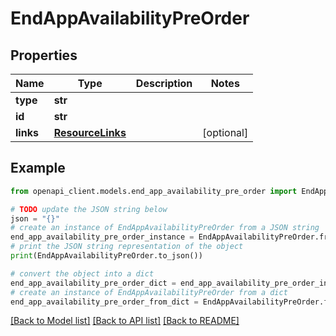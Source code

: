 # EndAppAvailabilityPreOrder


## Properties

Name | Type | Description | Notes
------------ | ------------- | ------------- | -------------
**type** | **str** |  | 
**id** | **str** |  | 
**links** | [**ResourceLinks**](ResourceLinks.md) |  | [optional] 

## Example

```python
from openapi_client.models.end_app_availability_pre_order import EndAppAvailabilityPreOrder

# TODO update the JSON string below
json = "{}"
# create an instance of EndAppAvailabilityPreOrder from a JSON string
end_app_availability_pre_order_instance = EndAppAvailabilityPreOrder.from_json(json)
# print the JSON string representation of the object
print(EndAppAvailabilityPreOrder.to_json())

# convert the object into a dict
end_app_availability_pre_order_dict = end_app_availability_pre_order_instance.to_dict()
# create an instance of EndAppAvailabilityPreOrder from a dict
end_app_availability_pre_order_from_dict = EndAppAvailabilityPreOrder.from_dict(end_app_availability_pre_order_dict)
```
[[Back to Model list]](../README.md#documentation-for-models) [[Back to API list]](../README.md#documentation-for-api-endpoints) [[Back to README]](../README.md)


